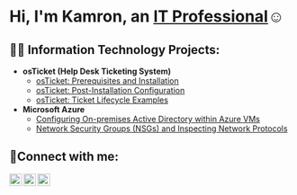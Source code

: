 <h1>Hi, I'm Kamron, an <a href="https://linkedin.com/in/kamron-leon-west">IT Professional</a>☺</h1>

<h2>👨‍💻 Information Technology Projects:</h2>

- <b>osTicket (Help Desk Ticketing System)</b>
  - [osTicket: Prerequisites and Installation](https://github.com/KamronLeonWest/osticket-prereqs)
  - [osTicket: Post-Installation Configuration](https://github.com/KamronLeonWest/post-install-config)
  - [osTicket: Ticket Lifecycle Examples](https://github.com/KamronLeonWest/ticket-lifecycle)
- <b>Microsoft Azure</b>
  - [Configuring On-premises Active Directory within Azure VMs](https://github.com/KamronLeonWest/configure-ad)
  - [Network Security Groups (NSGs) and Inspecting Network Protocols](https://github.com/KamronLeonWest/azure-network-protocols)

<h2>🤳Connect with me:</h2>

[<img align="left" alt="Kamron | Twitter" width="22px" src="https://cdn.jsdelivr.net/npm/simple-icons@v3/icons/twitter.svg" />][twitter]
[<img align="left" alt="Kamron | LinkedIn" width="22px" src="https://cdn.jsdelivr.net/npm/simple-icons@v3/icons/linkedin.svg" />][linkedin]
[<img align="left" alt="Kamron | Instagram" width="22px" src="https://cdn.jsdelivr.net/npm/simple-icons@v3/icons/instagram.svg" />][instagram]

[twitter]: https://twitter.com/LWKamron
[instagram]: https://www.instagram.com/Josh
[linkedin]: https://linkedin.com/in/kamron-leon-west
